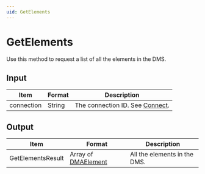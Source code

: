 ```yaml
---
uid: GetElements
---
```


# GetElements

Use this method to request a list of all the elements in the DMS.

## Input

| Item       | Format | Description                                   |
|------------|--------|-----------------------------------------------|
| connection | String | The connection ID. See [Connect](xref:Connect). |

## Output

| Item | Format | Description |
|--|--|--|
| GetElementsResult | Array of [DMAElement](xref:DMAElement1) | All the elements in the DMS. |

